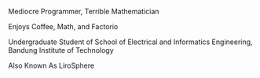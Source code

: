 Mediocre Programmer, Terrible Mathematician

Enjoys Coffee, Math, and Factorio

Undergraduate Student of School of Electrical and Informatics Engineering, Bandung Institute of Technology

Also Known As LiroSphere
